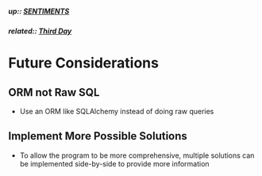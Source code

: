 ##### up:: [SENTIMENTS](../mocs/sentiments.md)

##### related:: [Third Day](../days/29Sept2023.md)

# Future Considerations

## ORM not Raw SQL

- Use an ORM like SQLAlchemy instead of doing raw queries

## Implement More Possible Solutions

- To allow the program to be more comprehensive, multiple solutions can be implemented side-by-side to provide more information
